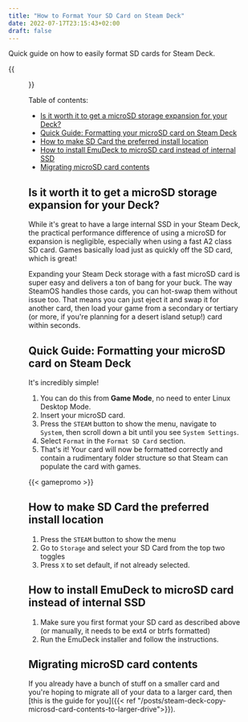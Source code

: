 ```yaml
---
title: "How to Format Your SD Card on Steam Deck"
date: 2022-07-17T23:15:43+02:00
draft: false
---
```


Quick guide on how to easily format SD cards for Steam Deck.

{{<figure
    src="sd_cards.jpg"
    alt="a bunch of microSD cards waiting to get used by your Steam Deck"
    >}}

Table of contents:

- [Is it worth it to get a microSD storage expansion for your Deck?](#is-it-worth-it-to-get-a-microsd-storage-expansion-for-your-deck)
- [Quick Guide: Formatting your microSD card on Steam Deck](#quick-guide-formatting-your-microsd-card-on-steam-deck)
- [How to make SD Card the preferred install location](#how-to-make-sd-card-the-preferred-install-location)
- [How to install EmuDeck to microSD card instead of internal SSD](#how-to-install-emudeck-to-microsd-card-instead-of-internal-ssd)
- [Migrating microSD card contents](#migrating-microsd-card-contents)

## Is it worth it to get a microSD storage expansion for your Deck?

While it's great to have a large internal SSD in your Steam Deck, the practical performance difference of using a microSD for expansion is negligible, especially when using a fast A2 class SD card. Games basically load just as quickly off the SD card, which is great!

Expanding your Steam Deck storage with a fast microSD card is super easy and delivers a ton of bang for your buck. The way SteamOS handles those cards, you can hot-swap them without issue too. That means you can just eject it and swap it for another card, then load your game from a secondary or tertiary (or more, if you're planning for a desert island setup!) card within seconds.

## Quick Guide: Formatting your microSD card on Steam Deck

It's incredibly simple!

1. You can do this from **Game Mode**, no need to enter Linux Desktop Mode.
2. Insert your microSD card.
3. Press the `STEAM` button to show the menu, navigate to `System`, then scroll down a bit until you see `System Settings`.
4. Select `Format` in the `Format SD Card` section.
5. That's it! Your card will now be formatted correctly and contain a rudimentary folder structure so that Steam can populate the card with games.

{{< gamepromo >}}

## How to make SD Card the preferred install location

1. Press the `STEAM` button to show the menu
2. Go to `Storage` and select your SD Card from the top two toggles
3. Press `X` to set default, if not already selected.

## How to install EmuDeck to microSD card instead of internal SSD

1. Make sure you first format your SD card as described above (or manually, it needs to be ext4 or btrfs formatted)
2. Run the EmuDeck installer and follow the instructions.

## Migrating microSD card contents

If you already have a bunch of stuff on a smaller card and you're hoping to migrate all of your data to a larger card, then [this is the guide for you]({{< ref "/posts/steam-deck-copy-microsd-card-contents-to-larger-drive">}}).
